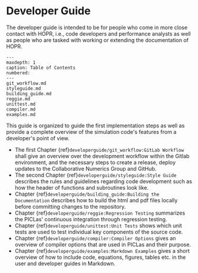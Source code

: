# Developer Guide

The developer guide is intended to be for people who come in more close contact with HOPR, i.e., code developers and performance
analysts as well as people who are tasked with working or extending the documentation of HOPR.

```{toctree}
---
maxdepth: 1
caption: Table of Contents
numbered:
---
git_workflow.md
styleguide.md
building_guide.md
reggie.md
unittest.md
compiler.md
examples.md
```

This guide is organized to guide the first implementation steps as well as provide a complete overview of 
the simulation code's features from a developer's point of view.

* The first Chapter {ref}`developerguide/git_workflow:GitLab Workflow` shall give an overview over the development workflow within
  the Gitlab environment, and the necessary steps to create a release, deploy updates to the Collaborative Numerics Group and GitHub.
* The second Chapter {ref}`developerguide/styleguide:Style Guide` describes the rules and guidelines regarding code development 
  such as how the header of functions and subroutines look like.
* Chapter {ref}`developerguide/building_guide:Building the Documentation` describes how to build the html and pdf files
  locally before committing changes to the repository.
* Chapter {ref}`developerguide/reggie:Regression Testing` summarizes the PICLas' continuous integration through regression testing.
* Chapter {ref}`developerguide/unittest:Unit Tests` shows which unit tests are used to test individual key components of the source code.
* Chapter {ref}`developerguide/compiler:Compiler Options` gives an overview of compiler options that are used in PICLas and their
  purpose.
* Chapter {ref}`developerguide/examples:Markdown Examples` gives a short overview of how to include code, equations, figures, tables
  etc. in the user and developer guides in Markdown.
